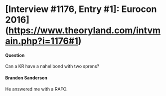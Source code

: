 # [Interview #1176, Entry #1]: Eurocon 2016](https://www.theoryland.com/intvmain.php?i=1176#1)

#### Question

Can a KR have a nahel bond with two sprens?

#### Brandon Sanderson

He answered me with a RAFO.

